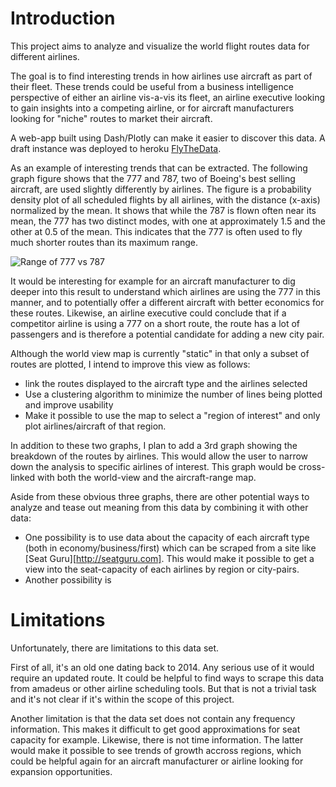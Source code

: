 # Introduction

This project aims to analyze and visualize the world flight routes data for different airlines.

The goal is to find interesting trends in how airlines use aircraft as part of their fleet. These trends could be useful
from a business intelligence perspective of either an airline vis-a-vis its fleet, an airline executive looking to gain insights into a competing airline, or for aircraft manufacturers  looking for "niche" routes to market their aircraft.

A web-app built using Dash/Plotly can make it easier to discover this data. A draft instance was deployed to heroku [FlyTheData](https://flythedata.herokuapp.com/).

As an example of interesting trends that can be extracted. The following graph figure shows that the 777 and 787, two of Boeing's best selling aircraft, are used slightly differently by airlines. The figure is a probability density plot of all scheduled flights by all airlines, with the distance (x-axis) normalized by the mean. It shows that while the 787 is flown often near its mean, the 777 has two distinct modes, with one at approximately 1.5 and the other at 0.5 of the mean. This indicates that the 777 is often used to fly much shorter routes than its maximum range.


![Range of 777 vs 787](https://www.dropbox.com/s/u53lz1d876203x7/Flight%20Ranges%20Distribution.png?raw=1)

It would be interesting for example for an aircraft manufacturer to dig deeper into this result to understand which airlines are using the 777 in this manner, and to potentially offer a different aircraft with better economics for these routes. Likewise, an airline executive could conclude that if a competitor airline is using a 777 on a short route, the route has a lot of passengers and is therefore a potential candidate for adding a new city pair.


Although the world view map is currently "static" in that only a subset of routes are plotted, I intend to improve this view as follows:
* link the routes displayed to the aircraft type and the airlines selected
* Use a clustering algorithm to minimize the number of lines being plotted and improve usability
* Make it possible to use the map to select a "region of interest" and only plot airlines/aircraft of that region.


In addition to these two graphs, I plan to add a 3rd graph showing the breakdown of the routes by airlines. This would allow the user to narrow down the analysis to specific airlines of interest. This graph would be cross-linked with both the world-view and the aircraft-range map.


Aside from these obvious three graphs, there are other potential ways to analyze and tease out meaning from this data by combining it with other data:
* One possibility is to use data about the capacity of each aircraft type (both in economy/business/first) which can be scraped from a site like [Seat Guru][http://seatguru.com]. This would make it possible to get a view into the seat-capacity of each airlines by region or city-pairs.
* Another possibility is 

# Limitations
Unfortunately, there are limitations to this data set.

First of all, it's an old one dating back to 2014. Any serious use of it would require an updated route. It could be helpful to find ways to scrape this data from amadeus or other airline scheduling tools. But that is not a trivial task and it's not clear if it's within the scope of this project.

Another limitation is that the data set does not contain any frequency information. This makes it difficult to get good approximations for seat capacity for example. Likewise, there is not time information. The latter would make it possible to see trends of growth accross regions, which could be helpful again for an aircraft manufacturer or airline looking for expansion opportunities.
